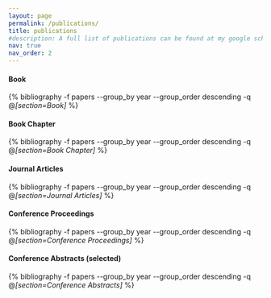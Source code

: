 ```yaml
---
layout: page
permalink: /publications/
title: publications
#description: A full list of publications can be found at my google scholar page.
nav: true
nav_order: 2
---
```


<!-- _pages/publications.md -->


<div class="publications">

<h4>Book</h4>

{% bibliography -f papers --group_by year --group_order descending -q @*[section=Book]* %}

</div>

<div class="publications">

<h4>Book Chapter</h4>

{% bibliography -f papers --group_by year --group_order descending -q @*[section=Book Chapter]* %}

</div>

<div class="publications">

<h4>Journal Articles</h4>

{% bibliography -f papers --group_by year --group_order descending -q @*[section=Journal Articles]* %}

</div>

<div class="publications">

<h4>Conference Proceedings</h4>

{% bibliography -f papers --group_by year --group_order descending -q @*[section=Conference Proceedings]* %}

</div>

<div class="publications">

<h4>Conference Abstracts (selected)</h4>

{% bibliography -f papers --group_by year --group_order descending -q @*[section=Conference Abstracts]* %}

</div>

